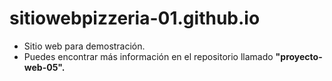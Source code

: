 # sitiowebpizzeria-01.github.io

- Sitio web para demostración.
- Puedes encontrar más información en el repositorio llamado **"proyecto-web-05".**
